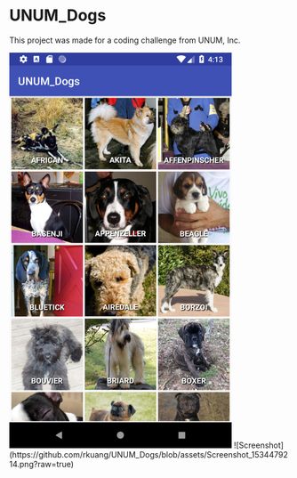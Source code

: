 # UNUM_Dogs

This project was made for a coding challenge from UNUM, Inc.

<img src="https://github.com/rkuang/UNUM_Dogs/blob/assets/Screenshot_1534479214.png?raw=true" alt="screenshot" width="400px" height="auto">
![Screenshot](https://github.com/rkuang/UNUM_Dogs/blob/assets/Screenshot_1534479214.png?raw=true)
